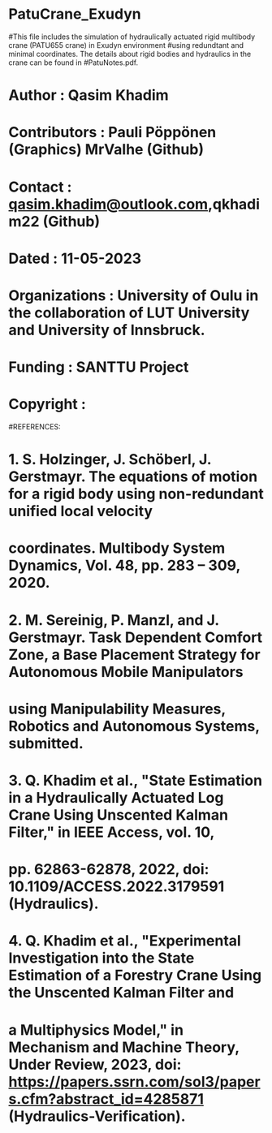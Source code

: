 # PatuCrane_Exudyn
#This file includes the simulation of hydraulically actuated rigid multibody crane (PATU655 crane) in Exudyn environment 
#using redundtant and minimal coordinates. The details about rigid bodies and hydraulics in the crane can be found in 
#PatuNotes.pdf.  

# Author            : Qasim Khadim
# Contributors      : Pauli Pöppönen (Graphics) MrValhe (Github) 
# Contact           : qasim.khadim@outlook.com,qkhadim22 (Github)
# Dated             : 11-05-2023
# Organizations     : University of Oulu in the collaboration of LUT University and University of Innsbruck.
# Funding           : SANTTU Project
# Copyright         :




#REFERENCES:
# 1. S. Holzinger, J. Schöberl, J. Gerstmayr. The equations of motion for a rigid body using non-redundant unified local velocity 
#    coordinates. Multibody System Dynamics, Vol. 48, pp. 283 – 309, 2020. 
# 2. M. Sereinig, P. Manzl, and J. Gerstmayr. Task Dependent Comfort Zone, a Base Placement Strategy for Autonomous Mobile Manipulators 
#    using Manipulability Measures, Robotics and Autonomous Systems, submitted.
# 3. Q. Khadim et al., "State Estimation in a Hydraulically Actuated Log Crane Using Unscented Kalman Filter," in IEEE Access, vol. 10, 
#    pp. 62863-62878, 2022, doi: 10.1109/ACCESS.2022.3179591 (Hydraulics).
# 4. Q. Khadim et al., "Experimental Investigation into the State Estimation of a Forestry Crane Using the Unscented Kalman Filter and
#    a Multiphysics Model," in Mechanism and Machine Theory, Under Review, 2023, doi: https://papers.ssrn.com/sol3/papers.cfm?abstract_id=4285871 (Hydraulics-Verification).